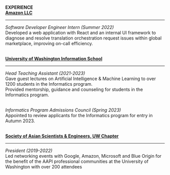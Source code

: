 **EXPERIENCE**  
**[Amazon LLC](https://www.amazon.com/)**  
  
---  
*Software Developer Engineer Intern (Summer 2022)*  
Developed a web application with React and an internal UI framework to diagnose and resolve translation orchestration request issues within global marketplace, improving on-call efficiency.  

&nbsp;  
**[University of Washington Information School](https://ischool.uw.edu/)**  

---  

*Head Teaching Assistant (2021-2023)*  
Gave guest lectures on Artificial Intelligence & Machine Learning to over 1200 students in the Informatics program.  
Provided mentorship, guidance and counseling for students in the Informatics program.  
&nbsp;

*Informatics Program Admissions Council (Spring 2023)*  
Appointed to review applicants for the Informatics program for entry in Autumn 2023.  
&nbsp;

**[Society of Asian Scientists & Engineers, UW Chapter](https://www.saseconnect.org/)**  

---

*President (2019-2022)*  
Led networking events with Google, Amazon, Microsoft and Blue Origin for the benefit of the AAPI professional communities at the University of Washington with over 200 attendees
